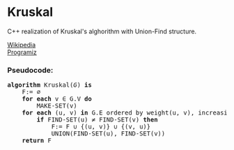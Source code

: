 # Kruskal
C++ realization of Kruskal's alghorithm with Union-Find structure.

<a href="https://en.wikipedia.org/wiki/Kruskal%27s_algorithm">Wikipedia</a><br>
<a href="https://www.programiz.com/dsa/kruskal-algorithm">Programiz</a>

### Pseudocode:
<pre>
<b>algorithm</b> Kruskal(<i>G</i>) <b>is</b>
    F:= ∅
    <b>for each</b> v ∈ G.V <b>do</b>
        MAKE-SET(v)
    <b>for each</b> (u, v) <b>in</b> G.E ordered by weight(u, v), increasing <b>do</b>
        <b>if</b> FIND-SET(u) ≠ FIND-SET(v) <b>then</b>
            F:= F ∪ {(u, v)} ∪ {(v, u)}
            UNION(FIND-SET(u), FIND-SET(v))
    <b>return</b> F
</pre>

